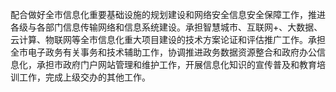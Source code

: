 配合做好全市信息化重要基础设施的规划建设和网络安全信息安全保障工作，推进各级与各部门信息传输网络和信息系统建设。承担智慧城市、互联网+、大数据、云计算、物联网等全市信息化重大项目建设的技术方案论证和评估推广工作。承担全市电子政务有关事务和技术辅助工作，协调推进政务数据资源整合和政府办公信息化，承担市政府门户网站管理和维护工作，开展信息化知识的宣传普及和教育培训工作，完成上级交办的其他工作。